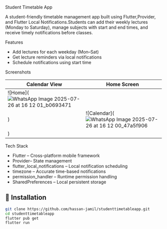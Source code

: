 Student Timetable App

A student-friendly timetable management app built using Flutter,Provider, and Flutter Local Notifications.Students can add their weekly lectures (Monday to Saturday), manage subjects with start and end times, and receive timely notifications before classes.

 Features

-  Add lectures for each weekday (Mon–Sat)
-  Get lecture reminders via local notifications
-  Schedule notifications using start time

 Screenshots

| Calendar View |Home Screen |
|-------------|---------------|
| ![Home](![WhatsApp Image 2025-07-26 at 16 12 01_b0693471](https://github.com/user-attachments/assets/bda822c4-619e-458b-8667-6e20563927de)
) | ![Calendar](![WhatsApp Image 2025-07-26 at 16 12 00_47a5f906](https://github.com/user-attachments/assets/43de85af-88b4-4858-97a2-d6a234c05475)
) |

 Tech Stack

- Flutter – Cross-platform mobile framework
- Provider– State management
- flutter_local_notifications – Local notification scheduling
- timezone – Accurate time-based notifications
- permission_handler – Runtime permission handling
- SharedPreferences – Local persistent storage

## 🔧 Installation

```bash
git clone https://github.com/hassan-jamil/studenttimetableapp.git
cd studenttimetableapp
flutter pub get
flutter run

